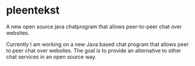 pleentekst
==========

A new open source java chatprogram that allows peer-to-peer chat over websites.

Currently I am working on a new Java based chat program that allows peer to peer chat over websites.
The goal is to provide an alternative to other chat services in an open source way.
